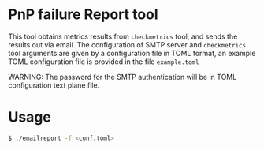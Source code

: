 # PnP failure Report tool

This tool obtains metrics results from `checkmetrics` tool, and sends
the results out via email.
The configuration of SMTP server and `checkmetrics` tool arguments are
given by a configuration file in TOML format, an example TOML configuration
file is provided in the file `example.toml`

WARNING: The password for the SMTP authentication will be in TOML
configuration text plane file.

# Usage
```bash
$ ./emailreport -f <conf.toml>
```
